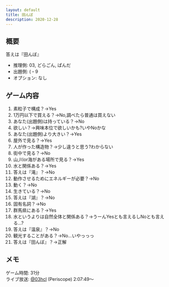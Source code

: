 ```yaml
---
layout: default
title: 田んぼ
description: 2020-12-28
---
```


## 概要

答えは『田んぼ』

- 推理側: 03, どらごん, ぱんだ
- 出題側: (・9
- オプション: なし

## ゲーム内容

1. 素粒子で構成？→Yes
2. 1万円以下で買える？→No,調べたら普通は買えない
3. あなた(出題側)は持っている？→No
4. 欲しい？→興味本位で欲しいかも?いやNoかな
5. あなた(出題側)より大きい？→Yes
6. 屋外で見る？→Yes
7. 人が作った構造物？→少し違うと思う?わからない
8. 街中で見る？→No
9. 山,川or海がある場所で見る？→Yes
10. 水と関係ある？→Yes
11. 答えは『滝』？→No
12. 動作させるためにエネルギーが必要？→No
13. 動く？→No
14. 生きている？→No
15. 答えは『湖』？→No
16. 固有名詞？→No
17. 群馬県にある？→Yes
18. 水というよりは自然全体と関係ある？→うーんYesとも言えるしNoとも言える…?
19. 答えは『温泉』？→No
20. 観光することがある？→No…いやっっっ
21. 答えは『田んぼ』？→正解

## メモ

ゲーム時間: 31分  
ライブ放送: [@03hcl](https://www.periscope.tv/03hcl/1yNGaWlvEPdxj?t=2h7m49s) (Periscope) 2:07:49～

